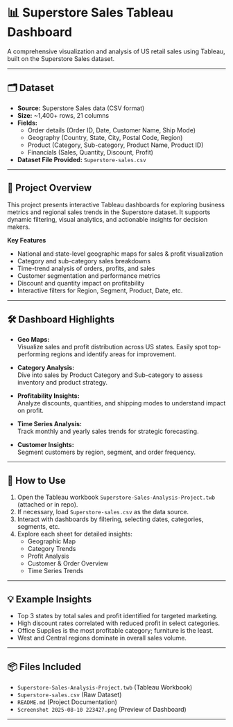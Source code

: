 # 📊 Superstore Sales Tableau Dashboard

A comprehensive visualization and analysis of US retail sales using Tableau, built on the Superstore Sales dataset.

---

## 🗂 Dataset

- **Source:** Superstore Sales data (CSV format)
- **Size:** ~1,400+ rows, 21 columns
- **Fields:**  
  - Order details (Order ID, Date, Customer Name, Ship Mode)
  - Geography (Country, State, City, Postal Code, Region)
  - Product (Category, Sub-category, Product Name, Product ID)
  - Financials (Sales, Quantity, Discount, Profit)
- **Dataset File Provided:** `Superstore-sales.csv`

---

## 🚀 Project Overview

This project presents interactive Tableau dashboards for exploring business metrics and regional sales trends in the Superstore dataset. It supports dynamic filtering, visual analytics, and actionable insights for decision makers.

**Key Features**
- National and state-level geographic maps for sales & profit visualization
- Category and sub-category sales breakdowns
- Time-trend analysis of orders, profits, and sales
- Customer segmentation and performance metrics
- Discount and quantity impact on profitability
- Interactive filters for Region, Segment, Product, Date, etc.

---

## 🛠 Dashboard Highlights

- **Geo Maps:**  
  Visualize sales and profit distribution across US states. Easily spot top-performing regions and identify areas for improvement.

- **Category Analysis:**  
  Dive into sales by Product Category and Sub-category to assess inventory and product strategy.

- **Profitability Insights:**  
  Analyze discounts, quantities, and shipping modes to understand impact on profit.

- **Time Series Analysis:**  
  Track monthly and yearly sales trends for strategic forecasting.

- **Customer Insights:**  
  Segment customers by region, segment, and order frequency.

---

## 📑 How to Use

1. Open the Tableau workbook `Superstore-Sales-Analysis-Project.twb` (attached or in repo).
2. If necessary, load `Superstore-sales.csv` as the data source.
3. Interact with dashboards by filtering, selecting dates, categories, segments, etc.
4. Explore each sheet for detailed insights:
   - Geographic Map
   - Category Trends
   - Profit Analysis
   - Customer & Order Overview
   - Time Series Trends

---

## 💡 Example Insights

- Top 3 states by total sales and profit identified for targeted marketing.
- High discount rates correlated with reduced profit in select categories.
- Office Supplies is the most profitable category; furniture is the least.
- West and Central regions dominate in overall sales volume.

---

## 📦 Files Included

- `Superstore-Sales-Analysis-Project.twb` (Tableau Workbook)
- `Superstore-sales.csv` (Raw Dataset)
- `README.md` (Project Documentation)
- `Screenshot 2025-08-10 223427.png` (Preview of Dashboard)

---


